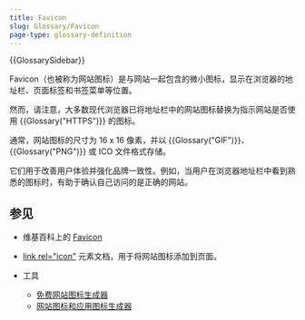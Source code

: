 ```yaml
---
title: Favicon
slug: Glossary/Favicon
page-type: glossary-definition
---
```


{{GlossarySidebar}}

Favicon（也被称为网站图标）是与网站一起包含的微小图标，显示在浏览器的地址栏、页面标签和书签菜单等位置。

然而，请注意，大多数现代浏览器已将地址栏中的网站图标替换为指示网站是否使用 {{Glossary("HTTPS")}} 的图标。

通常，网站图标的尺寸为 16 x 16 像素，并以 {{Glossary("GIF")}}、{{Glossary("PNG")}} 或 ICO 文件格式存储。

它们用于改善用户体验并强化品牌一致性。例如，当用户在浏览器地址栏中看到熟悉的图标时，有助于确认自己访问的是正确的网站。

## 参见

- 维基百科上的 [Favicon](https://zh.wikipedia.org/wiki/Favicon)
- [link rel="icon"](/zh-CN/docs/Web/HTML/Attributes/rel#icon) 元素文档，用于将网站图标添加到页面。
- 工具

  - [免费网站图标生成器](https://favicon.io/)
  - [网站图标和应用图标生成器](https://www.favicon-generator.org/)
